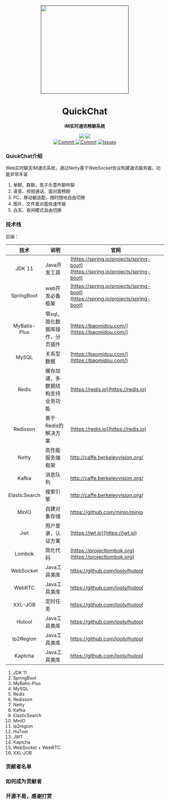 <p align="center">
    <a href="" target="_blank">
      <img src="" width="280" />
    </a>
</p>

<h1 align="center">QuickChat</h1>
<p align="center"><strong>IM实时通讯畅聊系统</strong></p>

<div align="center">
    <a href="https://github.com/zongzibinbin/MallChat"><img src="https://img.shields.io/badge/github-项目地址-yellow.svg?style=plasticr"></a>
    <a href="https://github.com/Evansy/MallChatWeb"><img src="https://img.shields.io/badge/前端-项目地址-blueviolet.svg?style=plasticr"></a>
    <a href="https://github.com/zongzibinbin/MallChat/commits" target="_blank"><br>
    <a href="https://github.com/Evansy/MallChatWeb/actions/workflows/deploy.yml" target="_blank">
        <img alt="Commit" src="https://github.com/Evansy/MallChatWeb/actions/workflows/deploy.yml/badge.svg?branch=main">
    </a>
    <a href="https://github.com/zongzibinbin/MallChat/commits" target="_blank">
        <img alt="Commit" src="https://img.shields.io/github/commit-activity/m/zongzibinbin/MallChat"></a>
    <a href="https://github.com/zongzibinbin/MallChat/issues" target="_blank">
        <img alt="Issues" src="https://img.shields.io/github/issues/zongzibinbin/MallChat">
    </a>
</div>

### QuickChat介绍

Web实时聊天IM通讯系统，通过Netty基于WebSocket协议构建通讯服务器，功能非常丰富

1. 单聊、群聊，孩子乐意咋聊咋聊
2. 语音、视频通话，面对面畅聊
3. PC、移动都适配，随时随地自由切换
4. 图片、文件面对面快速传输
5. 白天、夜间模式自由切换

### 技术栈

后端：

|      技术       | 说明                | 官网                                                         |
|:-------------:|-------------------| ------------------------------------------------------------ |
|    JDK 11     | Java开发工具          | [https://spring.io/projects/spring-boot](https://spring.io/projects/spring-boot) |
|  SpringBoot   | web开发必备框架         | [https://spring.io/projects/spring-boot](https://spring.io/projects/spring-boot) |
| MyBatis-Plus  | 零sql，简化数据库操作，分页插件 | [https://baomidou.com/](https://baomidou.com/)               |
|     MySQL     | 关系型数据             | [https://baomidou.com/](https://baomidou.com/)               |
|     Redis     | 缓存加速，多数据结构支持业务功能  | [https://redis.io](https://redis.io)                         |
|   Redisson    | 基于Redis的解决方案      | [https://redis.io](https://redis.io)                         |
|     Netty     | 高性能服务端框架          | http://caffe.berkeleyvision.org/                             |
|     Kafka     | 消息队列              | http://caffe.berkeleyvision.org/                             |
| ElasticSearch | 搜索引擎              | http://caffe.berkeleyvision.org/                             |
|     MinIO     | 自建对象存储            | https://github.com/minio/minio                               |
|      Jwt      | 用户登录，认证方案         | [https://jwt.io](https://jwt.io)                             |
|    Lombok     | 简化代码              | [https://projectlombok.org](https://projectlombok.org)       |
|   WebSocket   | Java工具类库          | https://github.com/looly/hutool                              |
|    WebRTC     | Java工具类库          | https://github.com/looly/hutool                              |
|    XXL-JOB    | 定时任务              | https://github.com/looly/hutool                              |
|    Hutool     | Java工具类库          | https://github.com/looly/hutool                              |
|   Ip2Region   | Java工具类库          | https://github.com/looly/hutool                              |
|    Kaptcha    | Java工具类库          | https://github.com/looly/hutool                              |

1. JDK 11
2. SpringBoot
3. MyBatis-Plus
4. MySQL
5. Redis
6. Redisson
7. Netty
8. Kafka
9. ElasticSearch
10. MinIO
11. ip2region
12. HuTool
13. JWT
14. Kaptcha
15. WebSocket + WebRTC
16. XXL-JOB

### 贡献者名单

### 如何成为贡献者

### 开源不易，感谢打赏

